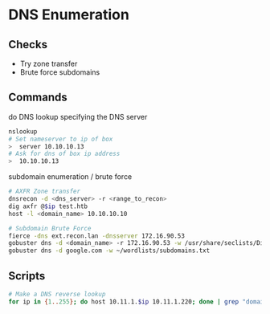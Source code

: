  # DNS Enumeration
  
## Checks
- Try zone transfer
- Brute force subdomains

## Commands
do DNS lookup specifying the DNS server
```bash
nslookup
# Set nameserver to ip of box
>  server 10.10.10.13
# Ask for dns of box ip address
>  10.10.10.13
```

subdomain enumeration / brute force
```bash
# AXFR Zone transfer
dnsrecon -d <dns_server> -r <range_to_recon>  
dig axfr @$ip test.htb
host -l <domain_name> 10.10.10.10

# Subdomain Brute Force
fierce -dns ext.recon.lan -dnsserver 172.16.90.53
gobuster dns -d <domain_name> -r 172.16.90.53 -w /usr/share/seclists/Discovery/DNS/subdomains-top1million-110000.txt
gobuster dns -d google.com -w ~/wordlists/subdomains.txt
```

## Scripts
```bash
# Make a DNS reverse lookup
for ip in {1..255}; do host 10.11.1.$ip 10.11.1.220; done | grep "domain name"
```
